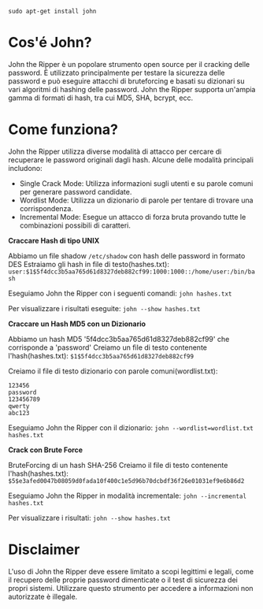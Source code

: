 	sudo apt-get install john
# Cos'é John?
John the Ripper è un popolare strumento open source per il cracking delle password. È utilizzato principalmente per testare la sicurezza delle password e può eseguire attacchi di bruteforcing e basati su dizionari su vari algoritmi di hashing delle password. John the Ripper supporta un'ampia gamma di formati di hash, tra cui MD5, SHA, bcrypt, ecc.

# Come funziona?
John the Ripper utilizza diverse modalità di attacco per cercare di recuperare le password originali dagli hash. Alcune delle modalità principali includono:

- Single Crack Mode: Utilizza informazioni sugli utenti e su parole comuni per generare password candidate.
- Wordlist Mode: Utilizza un dizionario di parole per tentare di trovare una corrispondenza.
- Incremental Mode: Esegue un attacco di forza bruta provando tutte le combinazioni possibili di caratteri.

**Craccare Hash di tipo UNIX**

Abbiamo un file shadow ```/etc/shadow``` con hash delle password in formato DES
Estraiamo gli hash in file di testo(hashes.txt):
```user:$1$5f4dcc3b5aa765d61d8327deb882cf99:1000:1000::/home/user:/bin/bash```

Eseguiamo John the Ripper con i seguenti comandi:
```john hashes.txt```

Per visualizzare i risultati eseguite: 
```john --show hashes.txt```

**Craccare un Hash MD5 con un Dizionario**

Abbiamo un hash MD5 '5f4dcc3b5aa765d61d8327deb882cf99' che corrisponde a 'password'
Creiamo un file di testo contenente l'hash(hashes.txt):
```$1$5f4dcc3b5aa765d61d8327deb882cf99```

Creiamo il file di testo dizionario con parole comuni(wordlist.txt):
```
123456
password
123456789
qwerty
abc123
```

Eseguiamo John the Ripper con il dizionario:
```john --wordlist=wordlist.txt hashes.txt```

**Crack con Brute Force**

BruteForcing di un hash SHA-256
Creiamo il file di testo contenente l'hash(hashes.txt):
```$5$e3afed0047b08059d0fada10f400c1e5d96b70dcbdf36f26e01031ef9e6b86d2```

Eseguiamo John the Ripper in modalità incrementale:
```john --incremental hashes.txt```

Per visualizzare i risultati:
```john --show hashes.txt```

# Disclaimer
L'uso di John the Ripper deve essere limitato a scopi legittimi e legali, come il recupero delle proprie password dimenticate o il test di sicurezza dei propri sistemi. Utilizzare questo strumento per accedere a informazioni non autorizzate è illegale.


